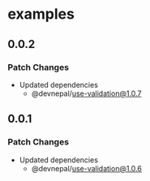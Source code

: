 # examples

## 0.0.2

### Patch Changes

- Updated dependencies
  - @devnepal/use-validation@1.0.7

## 0.0.1

### Patch Changes

- Updated dependencies
  - @devnepal/use-validation@1.0.6
